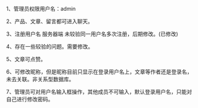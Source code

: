 
1、管理员权限用户名：admin

2、产品、文章、留言都可进入聊天。

3、注册用户名 服务器端 未较验同一用户名多次注册，后期修改。(已修改)

4、存在一些较验的问题。需要修改。

5、文章可点赞。

6、可修改昵称，但是昵称目前只显示在登录用户名上，文章等作者还是登录名，未去关联。非关系型数据库。

7、管理员可对用户名输入框操作，其他成员不可输入，默认登录用户名，只能对自己进行修改密码。
